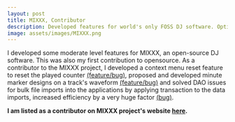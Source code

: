 ```yaml
---
layout: post
title: MIXXX, Contributor
description: Developed features for world's only FOSS DJ software. Optimized bulk file operations, on-click reset and rewind.
image: assets/images/MIXXX.png 
---
```

I developed some moderate level features for MIXXX, an open-source DJ software. This was also my first contribution to opensource. As a contributor to the MIXXX project, I developed a context menu reset feature to reset the played counter <a href="https://bugs.launchpad.net/mixxx/+bug/893009">(feature/bug)</a>, proposed and developed minute marker designs on a track's waveform <a href="https://bugs.launchpad.net/mixxx/+bug/746456">(feature/bug)</a> and solved DAO issues for bulk file imports into the applications by applying transaction to the data imports, increased efficiency by a very huge factor <a href="https://bugs.launchpad.net/mixxx/1.9/+bug/889825">(bug)</a>.

<b> I am listed as a contributor on MIXXX project's website <a href="http://www.mixxx.org/contact/">here</a>.</b>
